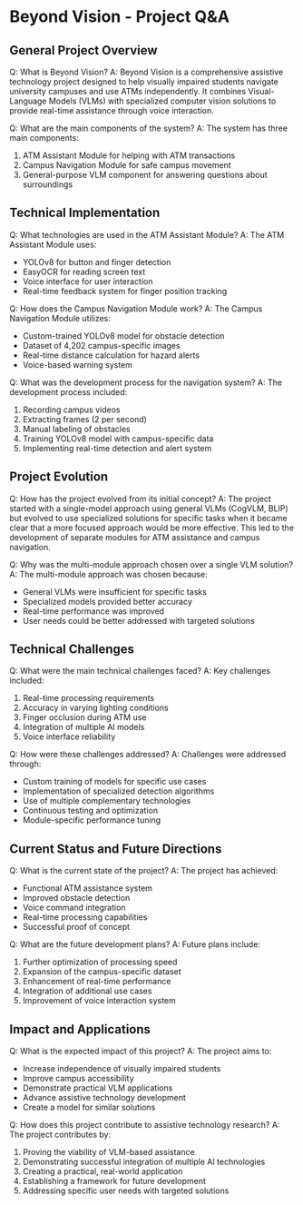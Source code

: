 # Beyond Vision - Project Q&A

## General Project Overview

Q: What is Beyond Vision?
A: Beyond Vision is a comprehensive assistive technology project designed to help visually impaired students navigate university campuses and use ATMs independently. It combines Visual-Language Models (VLMs) with specialized computer vision solutions to provide real-time assistance through voice interaction.

Q: What are the main components of the system?
A: The system has three main components:
1. ATM Assistant Module for helping with ATM transactions
2. Campus Navigation Module for safe campus movement
3. General-purpose VLM component for answering questions about surroundings

## Technical Implementation

Q: What technologies are used in the ATM Assistant Module?
A: The ATM Assistant Module uses:
- YOLOv8 for button and finger detection
- EasyOCR for reading screen text
- Voice interface for user interaction
- Real-time feedback system for finger position tracking

Q: How does the Campus Navigation Module work?
A: The Campus Navigation Module utilizes:
- Custom-trained YOLOv8 model for obstacle detection
- Dataset of 4,202 campus-specific images
- Real-time distance calculation for hazard alerts
- Voice-based warning system

Q: What was the development process for the navigation system?
A: The development process included:
1. Recording campus videos
2. Extracting frames (2 per second)
3. Manual labeling of obstacles
4. Training YOLOv8 model with campus-specific data
5. Implementing real-time detection and alert system

## Project Evolution

Q: How has the project evolved from its initial concept?
A: The project started with a single-model approach using general VLMs (CogVLM, BLIP) but evolved to use specialized solutions for specific tasks when it became clear that a more focused approach would be more effective. This led to the development of separate modules for ATM assistance and campus navigation.

Q: Why was the multi-module approach chosen over a single VLM solution?
A: The multi-module approach was chosen because:
- General VLMs were insufficient for specific tasks
- Specialized models provided better accuracy
- Real-time performance was improved
- User needs could be better addressed with targeted solutions

## Technical Challenges

Q: What were the main technical challenges faced?
A: Key challenges included:
1. Real-time processing requirements
2. Accuracy in varying lighting conditions
3. Finger occlusion during ATM use
4. Integration of multiple AI models
5. Voice interface reliability

Q: How were these challenges addressed?
A: Challenges were addressed through:
- Custom training of models for specific use cases
- Implementation of specialized detection algorithms
- Use of multiple complementary technologies
- Continuous testing and optimization
- Module-specific performance tuning

## Current Status and Future Directions

Q: What is the current state of the project?
A: The project has achieved:
- Functional ATM assistance system
- Improved obstacle detection
- Voice command integration
- Real-time processing capabilities
- Successful proof of concept

Q: What are the future development plans?
A: Future plans include:
1. Further optimization of processing speed
2. Expansion of the campus-specific dataset
3. Enhancement of real-time performance
4. Integration of additional use cases
5. Improvement of voice interaction system

## Impact and Applications

Q: What is the expected impact of this project?
A: The project aims to:
- Increase independence of visually impaired students
- Improve campus accessibility
- Demonstrate practical VLM applications
- Advance assistive technology development
- Create a model for similar solutions

Q: How does this project contribute to assistive technology research?
A: The project contributes by:
1. Proving the viability of VLM-based assistance
2. Demonstrating successful integration of multiple AI technologies
3. Creating a practical, real-world application
4. Establishing a framework for future development
5. Addressing specific user needs with targeted solutions 